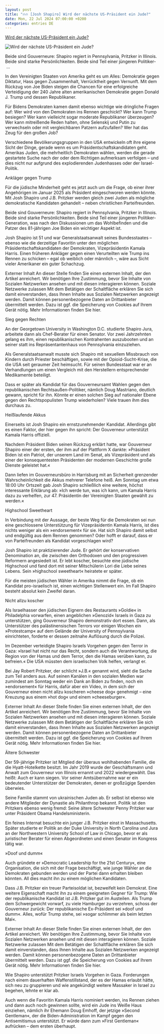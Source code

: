 ```yaml
---
layout: post
title: "🔥🔥 [Josh Shapiro] Wird der nächste US-Präsident ein Jude?"
date: Mon, 22 Jul 2024 07:00:00 +0200
categories: entries DE
---
```

[Wird der nächste US-Präsident ein Jude?](https://www.juedische-allgemeine.de/juedische-welt/koennte-ein-jude-im-oval-office-landen/)

![Wird der nächste US-Präsident ein Jude?](https://www.juedische-allgemeine.de/wp-content/uploads/2024/07/405103984-1440x720-1440x720-c-default.jpg)

Beide sind Gouverneure: Shapiro regiert in Pennsylvania, Pritzker in Illinois. Beide sind starke Persönlichkeiten. Beide sind Teil einer jüngeren Politiker- ...

In den Vereinigten Staaten von Amerika geht es um Alles: Demokratie gegen Diktatur, Hass gegen Zusammenhalt, Verrücktheit gegen Vernunft. Mit dem Rückzug von Joe Biden steigen die Chancen für eine erfolgreiche Verteidigung der 240 Jahre alten amerikanischen Demokratie gegen Donald J. Trump und dessen Republikaner.

Für Bidens Demokraten kamen damit ebenso wichtige wie dringliche Fragen auf: Wer wird von den Demokraten ins Rennen geschickt? Wer kann Trump besiegen? Wer kann vielleicht sogar moderate Republikaner überzeugen? Wer kann mitreißende Reden halten, ohne Selenskij und Putin zu verwechseln oder mit vergleichbaren Patzern aufzufallen? Wer hat das Zeug für den großen Job?

Verschiedene Bevölkerungsgruppen in den USA entwickeln oft ihre eigene Sicht der Dinge, gerade wenn es um Präsidentschaftskandidaten geht. Amerikas Juden, die mehrheitlich Demokraten wählen, werden die gerade gestartete Suche nach der oder dem Richtigen aufmerksam verfolgen – und dies nicht nur aufgrund des explodierenden Judenhasses oder der Israel-Politik.

Ankläger gegen Trump

Für die jüdische Minderheit geht es jetzt auch um die Frage, ob einer ihrer Angehörigen im Januar 2025 als Präsident eingeschworen werden könnte. Mit Josh Shapiro und J.B. Pritzker werden gleich zwei Juden als mögliche demokratische Kandidaten gehandelt – neben christlichen Parteifreunden.

Beide sind Gouverneure: Shapiro regiert in Pennsylvania, Pritzker in Illinois. Beide sind starke Persönlichkeiten. Beide sind Teil einer jüngeren Politiker-Generation, was nach den Diskussionen um das Wohlbefinden und die Patzer des 81-jährigen Joe Biden ein wichtiger Aspekt ist.

Josh Shapiro ist 51 und war Generalstaatsanwalt seines Bundesstaates – ebenso wie die derzeitige Favoritin unter den möglichen Präsidentschaftskandidaten der Demokraten, Vizepräsidentin Kamala Harris. Einen früheren Ankläger gegen einen Verurteilten wie Trump ins Rennen zu schicken – egal ob weiblich oder männlich –, wäre aus Sicht vieler Amerikaner ein guter Schachzug.

Externer Inhalt An dieser Stelle finden Sie einen externen Inhalt, der den Artikel anreichert. Wir benötigen Ihre Zustimmung, bevor Sie Inhalte von Sozialen Netzwerken ansehen und mit diesen interagieren können. Soziale Netzwerke zulassen Mit dem Betätigen der Schaltfläche erklären Sie sich damit einverstanden, dass Ihnen Inhalte aus Sozialen Netzwerken angezeigt werden. Damit können personenbezogene Daten an Drittanbieter übermittelt werden. Dazu ist ggf. die Speicherung von Cookies auf Ihrem Gerät nötig. Mehr Informationen finden Sie hier.

Sieg gegen Rechten

An der Georgetown University in Washington D.C. studierte Shapiro Jura, arbeitete dann als Chef-Berater für einen Senator. Vor zwei Jahrzehnten gelang es ihm, einen republikanischen Kontrahenten auszubooten und an seiner statt ins Repräsentantenhaus von Pennsylvania einzuziehen.

Als Generalstaatsanwalt musste sich Shapiro mit sexuellem Missbrauch von Kindern durch Priester beschäftigen, sowie mit der Opioid-Sucht-Krise, die die USA seit geraumer Zeit heimsucht. Für seinen Bundesstaat war er an Verhandlungen um einen Vergleich mit den Herstellern entsprechender Medikamente beteiligt.

Dass er später als Kandidat für das Gouverneursamt Wahlen gegen den republikanischen Rechtsaußen-Politiker, nämlich Doug Mastriano, deutlich gewann, spricht für ihn. Könnte er einen solchen Sieg auf nationaler Ebene gegen den Rechtspopulisten Trump wiederholen? Viele trauen ihm dies durchaus zu.

Heißlaufende Akkus

Einerseits ist Josh Shapiro ein ernstzunehmender Kandidat. Allerdings gibt es einen Faktor, der hier gegen ihn spricht: Der Gouverneur unterstützt Kamala Harris offiziell.

Nachdem Präsident Biden seinen Rückzug erklärt hatte, war Gouverneur Shapiro einer der ersten, der ihm auf der Plattform X dankte: »Präsident Biden ist ein Patriot, der unserem Land im Senat, als Vizepräsident und als einer der konsequentesten Präsidenten der modernen Geschichte große Dienste geleistet hat.«

Dann liefen im Gouverneursbüro in Harrisburg mit an Sicherheit grenzender Wahrscheinlichkeit die Akkus mehrerer Telefone heiß. Am Sonntag um etwa 18:00 Uhr Ortszeit gab Josh Shapiro schließlich eine weitere, höchst interessante Erklärung ab: »Ich werde tun, was ich kann, um Kamala Harris dazu zu verhelfen, zur 47. Präsidentin der Vereinigten Staaten gewählt zu werden.«

Highschool Sweetheart

In Verbindung mit der Aussage, der beste Weg für die Demokraten sei nun eine geschlossene Unterstützung für Vizepräsidentin Kamala Harris, ist dies nichts weniger als ein »endorsement« für sie. Hat sich Shapiro damit selbst und endgültig aus dem Rennen genommen? Oder hofft er darauf, dass er von Parteifreunden als Kandidat vorgeschlagen wird?

Josh Shapiro ist praktizierender Jude. Er gehört der konservativen Denomination an, die zwischen den Orthodoxen und den progressiven Reformern angesiedelt ist. Er lebt koscher, besuchte eine jüdische Highschool und fand dort mit seiner Mitschülerin Lori die Liebe seines Lebens. Sein »highschool sweetheart« heiratete er später.

Für die meisten jüdischen Wähler in Amerika nimmt die Frage, ob ein Kandidat pro-israelisch ist, einen wichtigen Stellenwert ein. Im Fall Shapiro besteht absolut kein Zweifel daran.

Nicht allzu koscher

Als Israelhasser den jüdischen Eignern des Restaurants »Goldie« in Philadelphia vorwarfen, einen angeblichen »Genozid« Israels in Gaza zu unterstützen, ging Gouverneur Shapiro demonstrativ dort essen. Dann, als Unterstützer des palästinensischen Terrors vor einigen Wochen ein »Protestcamp« auf dem Gelände der University of Pennsylvania einrichteten, forderte er dessen zeitnahe Auflösung durch die Polizei.

Im Dezember verteidigte Shapiro Israels Vorgehen gegen den Terror in Gaza: »Israel hat nicht nur das Recht, sondern auch die Verantwortung, die Region von der Hamas und dem Terror, den die Hamas verüben kann, zu befreien.« Die USA müssten dem israelischen Volk helfen, verlangt er.

Bei Jay Robert Pritzker, der schlicht »J.B.« genannt wird, sieht die Sache zum Teil anders aus. Auf seinen Kanälen in den sozialen Medien war zumindest am Sonntag weder ein Dank an Biden zu finden, noch ein »endorsement« für Harris, dafür aber ein Video, in dem sich der Gouverneur einen nicht allzu koscheren »cheese dog« genehmigt – eine Kreuzung aus einem »hot dog« und einem »cheeseburger«.

Externer Inhalt An dieser Stelle finden Sie einen externen Inhalt, der den Artikel anreichert. Wir benötigen Ihre Zustimmung, bevor Sie Inhalte von Sozialen Netzwerken ansehen und mit diesen interagieren können. Soziale Netzwerke zulassen Mit dem Betätigen der Schaltfläche erklären Sie sich damit einverstanden, dass Ihnen Inhalte aus Sozialen Netzwerken angezeigt werden. Damit können personenbezogene Daten an Drittanbieter übermittelt werden. Dazu ist ggf. die Speicherung von Cookies auf Ihrem Gerät nötig. Mehr Informationen finden Sie hier.

Ältere Schwester

Der 59-jährige Pritzker ist Mitglied der überaus wohlhabenden Familie, die die Hyatt-Hotelkette besitzt. Im Jahr 2019 wurde der Geschäftsmann und Anwalt zum Gouverneur von Illinois ernannt und 2022 wiedergewählt. Das heißt: Auch er kann siegen. Vor seiner Amtsübernahme war er ein bedeutender Unterstützer der Demokraten, denen er großzügige Spenden überwies.

Seine Familie stammt von ukrainischen Juden ab. Er selbst ist ebenso wie andere Mitglieder der Dynastie als Philanthrop bekannt. Politik ist den Pritzkers ebenso wenig fremd: Seine ältere Schwester Penny Pritzker war unter Präsident Obama Handelsministerin.

Ein feines Internat besuchte ein junger J.B. Pritzker einst in Massachusetts. Später studierte er Politik an der Duke University in North Carolina und Jura an der Northwestern University School of Law in Chicago, bevor er als juristischer Berater für einen Abgeordneten und einen Senator im Kongress tätig war.

»Doof und dumm«

Auch gründete er »Democratic Leadership for the 21st Century«, eine Organisation, die sich mit der Frage beschäftigt, wie junge Wähler an die Demokraten gebunden werden und der Partei dann erhalten bleiben könnten. All dies macht ihn zu einem möglichen Kandidaten.

Dass J.B. Pritzker ein treuer Parteisoldat ist, bezweifelt kein Demokrat. Eine weitere Eigenschaft macht ihn zu einem geeigneten Gegner für Trump: Wie der republikanische Kandidat ist J.B. Pritzker gut im Austeilen. Als Trump dem Schwergewicht vorwarf, zu viele Hamburger zu verzehren, schoss der Gouverneur zurück: Der republikanische Ex-Präsident sei »doof und dumm«. Alles, wofür Trump stehe, sei »sogar schlimmer als beim letzten Mal«.

Externer Inhalt An dieser Stelle finden Sie einen externen Inhalt, der den Artikel anreichert. Wir benötigen Ihre Zustimmung, bevor Sie Inhalte von Sozialen Netzwerken ansehen und mit diesen interagieren können. Soziale Netzwerke zulassen Mit dem Betätigen der Schaltfläche erklären Sie sich damit einverstanden, dass Ihnen Inhalte aus Sozialen Netzwerken angezeigt werden. Damit können personenbezogene Daten an Drittanbieter übermittelt werden. Dazu ist ggf. die Speicherung von Cookies auf Ihrem Gerät nötig. Mehr Informationen finden Sie hier.

Wie Shapiro unterstützt Pritzker Israels Vorgehen in Gaza. Forderungen nach einem dauerhaften Waffenstillstand, der es der Hamas erlaubt hätte, sich neu zu gruppieren und wie angekündigt weitere Massaker in Israel zu begehen, lehnte er klar ab.

Auch wenn die Favoritin Kamala Harris nominiert werden, ins Rennen ziehen und dann auch noch gewinnen sollte, wird ein Jude ins Weiße Haus einziehen, nämlich ihr Ehemann Doug Emhoff, der jetzige »Second Gentleman«, der die Biden-Administration im Kampf gegen den Antisemitismus unterstützt. Er würde dann zum »First Gentleman« aufrücken – dem ersten überhaupt.

